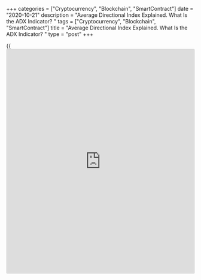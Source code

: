 +++
categories = ["Cryptocurrency", "Blockchain", "SmartContract"]
date = "2020-10-21"
description = "Average‌ ‌Directional‌ ‌Index‌ ‌Explained‌. ‌What‌ ‌Is‌ ‌the‌ ‌ADX‌ ‌Indicator?‌ ‌"
tags = ["Cryptocurrency", "Blockchain", "SmartContract"]
title = "Average‌ ‌Directional‌ ‌Index‌ ‌Explained‌. ‌What‌ ‌Is‌ ‌the‌ ‌ADX‌ ‌Indicator?‌ ‌"
type = "post"
+++

{{<iframe id="large-banner" src="https://www.bounty.group/#slide=13.0" width="100%" height="600" scrolling="no" style="border: 0px solid rgb(216, 221, 230); border-radius: 3px;">}}

2020-10-22

2020-10-22

[Average Directional Index](https://www.algotradesoft.org/custom-indicator/average-directional-index.html) (ADX indicator)Oleg Tkachenko

The ADX indicator is an effective combination of a trending indicator
and an oscillator. It may seem complicated: there are no clear signals
for opening trades and the formula for calculating the index is hard to
understand.

Nevertheless, ADX is included in the basic MetaTrader 4 package and is
often used in trading systems as a signal confirmation instrument.

The article covers the following subjects:

In this guide, we will examine the ADX indicator in great detail and see
[how to](https://www.playgroundfx.com/blog/forex-trading-how-to/) calculate it, work with it, and find signals. Also, this article
will analyze practical examples of opening trades with screenshots and
ADX [trading strategies](https://www.fintechee.com/forex-trading-strategies/).

## What Is ADX indicator, it’s Definition & History

Let me explain ADX meaning.

The ADX ([Average Directional Index](https://www.algotradesoft.org/custom-indicator/average-directional-index.html), Directional Movement Indicator, or
DMI) is a trend oscillator that shows a trend’s direction and its
strength. It’s represented by one main, solid ADX line and two dashed
lines +DI (+Di), -DI (-Di) – directional components that are placed
below the price chart.

Installing and setting up the ADX indicator in the LiteForex terminal:

 **Step 1.** Select the "For [beginners](https://www.playgroundfx.com/blog/forex-for-beginners/) / Open a demo account" tab in the
top menu on the LiteForex page. You will be automatically redirected to
the demo version of the terminal, with no registration needed.

 **Step 2.** In the lefthand menu, select the "Trade" section and choose
an asset. For example, you can pick the [EURUSD currency pair][1].

 ****

 **Step 3.** Select the indicator: "Indicators / Average Directional
Index (ADX)."

 ****

It will appear below the price chart. It will look like this:

 ****

The dotted lines are the additional +DI and -DI lines; the solid one is
the ADX indicator line. The upper line displays the settings and current
level values ​​of each line. You can see the same levels on the right.
The text color of the level matches the line color.

So what does the ADX average direction indicator shows? The price
movement can be of two types: horizontal movement in a narrow range,
called "sideways" or flat and trending up or down. One group of trading
systems involves searching for signals when the price exits the flat
range and opening a trade when the trend starts. But:

  * How strong is the trend? Will the price reverse after a few candles?
  * Does the break from the flat range mean the beginning of a trend, or is it just a correction?

The index helps to answer these questions.

 **What you need to know about the ADX indicator:**

  * The index measures the strength of a trend regardless of its direction. It takes on the same value for both upward and downward price movements.
  * The indicator’s movement ranges from 0 to 100%. If the value is 0-20%, it means the strength of the trend is insignificant. 40% and more signifies a strong trend. The indicator line rarely rises above 60%.
  * It suits any trading asset. It works well for any currency pair, including cross rates. There are many successful examples of indicator trading on the stock and commodity market assets.

 **Recommendations for using ADX:**

  * Use the directional indicator only on trending price movements. The index determines the direction and strength of the trend. Therefore, during the flat movement, it will give a lot of false signals.
  * The recommended timeframe is H1 and higher. The creator of the index suggested using the D1 interval. On short intervals like M5-M15, the oscillator produces too many false signals because of price noise.
  * When the oscillator’s main line exits the 0-20% zone (in some cases, 0-25%), it signifies the beginning of a trend. When the main indicator line enters the 50-60% zone, it’s a signal that the trend is possibly ending soon.
  * The ADX index gives the most accurate signals after consolidation - when the price exits the flat range. During sharp price movements against the trend and when the main direction of price movement changes, the number of false signals increases.

### How ADX Was Created

The ADX indicator was first introduced by J. Wells Wilder Jr. in 1978.
In his book "New Concepts in Technical Trading Systems," he described a
system of directional price movement, which was called DMS (Directional
Movement System). It includes a series of indicators that describe the
nature of the trend price movement - its direction and strength. You are
already familiar with one of them - one of the main MT4 indicators -
[ATR][2], average true range.

The oscillator was originally designed to be used in volatile
derivatives markets - futures and [options](https://www.fixpro.org/post/options-liquidity/). Later, the main indicator
within this system - the ADX direction index - was repeatedly refined by
analysts. As a result, it gained smoothness and additional filters. What
you are learning about now is its final version, which is included in
the Metatrader platform as one of the basic tools.

## How is ADX indicator calculated & ADX indicator Formula

The formula for the average directional movement indicator is complex.
But you should at least have a general idea of what it is to read its
signals.

The ADX is built on two other tools developed by Welles Wilder:

  * The Positive Directional Indicator (+DI). This is the exponential moving average of the difference between the current high and the previous high, divided by the true range (TR - true range). The default period is 14.
  * The Negative Directional Indicator (-DI). The calculation is similar, only here, you take the current and previous lows.

These are the dashed lines on the MT4 chart and the LiteForex terminal.

 **Here is a step-by-step ADX formula and ADX calculation example:**

1\. Calculate +M and -M:

  * +M = High (i) - High (i-1)
  * -M = Low (i-1) - Low (i)

High and Low are the maximum and minimum values, while i and i-1 are the
current and prior periods, meaning the current and prior bars or
candles. To avoid the need to redraw, it’s appropriate to take the
current High and the current Low of the newly formed closed candlestick.

2\. Calculate +DM and -DM:

  * +DM = +M, if +M> -M and +M> 0;
  * +DM = 0, if +M 
  * -DM = -M, if -M> +M and -M> 0;
  * -DM = 0 if -M 

DM can be of either the M value calculated during the previous step or
0, depending on whether the algorithm condition is met. +M is an
absolute positive price movement, -M is an absolute negative price
movement.

3.   Calculate DI:

 ****

 ****

The[EMA][3] indicator is an exponential moving average and TR means true
range, which shows the entire range of an asset price.

TR = Max (High (i), Close (i-1)) - Min (Low (i), Close (i-1))

Max and Min are the highest values for the given period and High and Low
are the highest and lowest values of the candlestick. Close is a close
price of the candlestick and i and i-1 are current and prior candles.

4\. Calculate ADX:

 ****

The EMA period (the number of candles used to calculate the indicator)
can be set in the Index settings.

### Example of ADX indicator calculation in excel

The table for calculating the Directional Movement Index in Excel looks
like this:

 ****

Let me describe the steps for ADX indicator calculation in excel in more
detail:

1\. We fill in the first three columns: the highest and lowest prices
and the close price. You can download these values from MT4 by pressing
F2, selecting the needed symbol, and exporting the file. Then, you will
need to correct the format display in Excel. Alternatively, you can ask
your broker for quotes.

2\. Calculate TR. Enter the formula in cell E3:

  * = MAX (B3-C3; ABS (B3-D2); ABS (C3-D2))

Take notice of the syntax. For example, if you’re writing the formula in
a different language, it may look slightly different. Apply the formula
to the entire table.

3\. Calculate positive (+DM) and negative (-DM) directional movement.
Formula for cell F3:

  * =IF(B3-B2> C2-C3; MAX (B3-B2; 0); 0)

Formula for cell G3:

  * =IF(C2-C3> B3-B2; MAX (C2-C3,0); 0)

Apply the formulas to the entire table.

4\. Apply the smooth function to all three values. Since it uses period
14 by the default settings, smoothing is calculated using the data from
4 candles. Formula for cell H16:

You don't need to extend the formula.

  * =TRUNC((J16-(J16/14)+G17);3)

Formula for cell I16:

Formula for cell J16:

Now is the smoothing itself, which takes into account the values for the
past periods from the above calculations instead of the arithmetic mean.

Formula for cell H17:

  * =TRUNC((H16- (H16 / 14) + E17); 3)

Formula for cell I17:

  * =TRUNC((I16- (I16 / 14) + F17); 3)

Formula for cell J17:

  * =TRUNC((J16- (J16 / 14) + G17); 3)

Apply the last three smoothing formulas to the entire table.

5\. Calculate DI for period 14. Formula for cell K16:

  * = INT (100 * (I16 / H16))

Formula for cell L16:

  * = INT (100 * (J16 / H16))

Apply the formulas to the entire table.

6\. Calculate the absolute difference between +DI and -DI. Formula for
cell M16:

7\. Sum +DI and -DI in the next column. Formula for cell N16:

8\. Calculate DX, which is the ratio between the absolute difference
between +DI and -DI and their sum. Formula for cell O16:

  * = INT (100 * (M16 / N16))

9\. Smooth DX by the last 14 candles. For this, we take the average DX
values. Formula for cell P28:

The formula doesn’t need to be extended.

10\. Smooth and calculate ADX. Formula for cell P29:

  * = INT (((P28 * 13) + O29) / 14)

You can download the Excel calculation template for the ADX Indicator
[here][4]. This is a completed table with all formulas entered. All you
need to do is enter the price data in columns B, C, and D.

## How to Read ADX Indicator

The reason why the ADX indicator is so popular is that it is very
informative.

  * The main line ADX shows the strength of the trend.
  * Additional +DI and -DI lines define the trend direction.

When interpreting the ADX, keep in mind that the oscillator is
auxiliary. To confirm the signal, you need to analyze where all three
lines of the index are positioned relative to each other and to the
0-100% range. Below, I will describe each of the signals in detail.

### Determining the Trend’s Strength

The trend’s strength means how much the buying volume exceeds the
selling volume or how much the selling volume exceeds the buying volume.
If they are equal, the price is flat, and the main oscillator line is
reaching 0. If the order volume on one side rises sharply, the price
starts moving upward or downward, and the indicator line moves towards
100%.

Range values of the main indicator line can be interpreted as follows:

  * 0-20% is a market equilibrium, or “not in a trend.” Traders aren’t rushing to place orders and increase transaction volumes. The price moves in a narrow range between strong support and resistance levels. This is the period for waiting and observing.
  * 20-30% is the beginning of a trend. The price breaks out the resistance or support level. It’s too early to open a trade as it may be a false breakout. At this point, it makes sense to analyze the position of the +DI and -DI lines relative to each other and see whether patterns are starting to form.
  * 30-40% is a confirmation of the trend movement. This is the best moment to open a trade.
  * 40-50% is a strong trend that is gaining momentum. Here, you can add to a position if there are no opposite signals according to other tools. There is still a risk of a price reversal.
  * 50-100% is the peak area where the trend is ending. At this time, start looking for opportunities to exit the market. This does not mean that the price will reverse. There might be a consolidation or a small local rollback, after which the main movement will continue. But a reversal is also possible.

ADX can help you estimate the rate of price change. If the oscillator
moves horizontally, it means the price is flat. If it moves up closer to
100%, it signifies that the bearish or bullish trend's strength is
increasing. If it moves closer to 0, then the market is consolidating
following the trend peak.

Some sources refer to the 0-25% zone as the violet range. This is true
for currency pairs that have relatively low liquidity. All values of
levels and settings depend on the market situation and should be seen as
recommendations.

 **Example:**

Here you can see the [EURUSD][1] currency pair chart on the H1
timeframe. The gray horizontal dotted line corresponds to the 23.3
level. 20-25% is the signal zone, and if the indicator line exits it,
you need to look for signals. In both situations, if the blue is moving
upward from 25%, it’s a signal of a trend.

In the first scenario, the downtrend movement ended as soon as the index
reached the 50th level. In the second scenario, the downtrend continued
but gradually transitioned into a sideways movement.

### Determining the Trend Direction

The main ADX line only helps determine the strength of the trend. The
direction is determined by the relative position of the +DI and -DI
lines and their crossing.

#### Position of lines +DI and –DI

Possible relative positions of the +DI and -DI lines are:

 **1.Crossover:**

  * If the +DI line is above -DI after crossing and continues to move upward, it signifies a beginning of an uptrend.
  * If the +DI line is below -DI after crossing and continues to move downward, it signifies a beginning of a downtrend.

 **2\. Maximum divergence:**

  * If +DI is above, it’s an uptrend and its primary movement may end soon.
  * If -DI is above, it’s a downtrend and its primary movement may end soon.

The crossing of the +DI and -DI lines means that the market is in
equilibrium (the buying and selling volumes are equal). If the lines
diverge after crossing, it means that the balance of buyers and sellers
is getting disturbed. If there are more buy orders, the price starts to
rise, and +DI moves upward. If there are more sell orders, -DI goes up.

The maximum distance between + DI and -DI indicates that the trend is at
its peak. The greater the distance between + DI and -DI, ​​the more
likely we’ll see a price reversal or temporary consolidation soon. When
+ DI and -DI begin to converge again, this indicates the trend is
gradually fading.

 **Example:**

The main index line has been removed to avoid making the ADX chart look
cluttered. During the divergence, you can see that the trend movement is
getting stronger – there are changes in the slope angle. The point that
the arrow points to is where the +DI and -DI lines swapped.

The signal is lagging - the trend has already reversed. But it still
confirms that this reversal isn’t a correction but a major bullish trend
transitioning into a bearish one.

#### Crossover of the +DI and –DI Lines With a Rise of ADX

An independent trading system is based on the analysis of how all three
lines are positioned and move relative to each other and levels:

  * If the market goes into a bearish or bullish trend, the distance between +DI and -DI increases after the crossover. At the same time as the divergence, the index crosses the 20% level from the bottom upwards towards the 40-60% zone. If +DI is above -DI, it’s a bullish trend; if a +DI is below -DI, it’s a bearish trend.
  * If the distance between +DI and -DI decreases, the lines start to converge, and the index line plummets to the 0-20% zone. This signifies a decrease in trading activity. There is a possibility of a trend reversal or transition to a flat.

The gist of the ADX strategy is as follows. We are waiting for the
dotted +DI and -DI lines to start diverging and when the index line
begins to exit the 0-20% zone at the same time. We open a trade in the
trend’s direction 2-3 candles after the ADX crossed the 20th level. The
best moment to exit the market is when +DI and -DI (after the maximum
divergence) begin to converge and/or the index line goes down and
crosses the 30% level.



 **Example:**



A sharp divergence begins at point 1. +DI goes up, indicating a bullish
trend. The ADX indicator starts moving upward from the 12% level. As
soon as it breaks through the 25-30% level, you can open a long
position.

At point 2, the lines + DI and -DI swap. The main index line started to
decline but is still close to the 40% level. This suggests that the
trend movement is still strong, but there may be a reversal. Open a
short position 3-4 candles after the crossover of the +DI and -DI
divergence.

At point 3, the trend direction is likely to change again - the dotted
lines converge, and the index line has turned upwards. At point 4, we
close all short positions if it wasn’t done at point 3 because the
indicator line goes below the 20% level.

  *  **Important!** The convergence and divergence of +DI and -DI, ​​combining additional lines with the index, and the index line moving into the active zones above 30% - these are only auxiliary, confirmation signals. I don’t recommend using only ADX to open positions. It’s better to add other direction indicators or add [Price Action][5] elements to the strategy.

## How does ADX Indicator Work

If the price is flat, then the oscillator line will be below the 20th
level and move horizontally. The distance between +DI and -DI is narrow.
If the market forms a trend, the oscillator will begin to rise, and the
distance between +DI and -DI will increase. The larger the difference
between +DI and -DI, the higher the ADX rises. The maximum divergence in
the positive and negative direction and the index line being above
40-50% correspond to the overbought and oversold zones, respectively.

### Rules and Tips for Using the ADX Indicator

Any technical indicator only provides additional information on whether
there is a trend and how strong it is. The tool that provides the most
information is the price chart. Above all, a trader should assess the
nature of price movement: how quickly it’s moving in a certain
direction, the angle of inclination, etc. And only then should they
focus on the ADX data.

The strongest price movements occur when the market is in a flat. Flat
means an equal number of buyers and sellers, and equilibrium is when the
order volumes from both parties are approximately the same. When this
balance is disrupted, it creates an impulse that pushes the price out of
the flat range. This impulse often turns out to be a trap for traders.
It is often mistaken for a breakout of key levels, while it stays local
without receiving confirmation and the price goes back to the flat
corridor.

The ADX indicator confirms the price action. Its signals are lagging,
but when the price exits the consolidation zone or changes its main
direction, the index shows whether the price will continue moving in a
strong trend after a breakout or there is a local correction on the
chart.

In theory, the indicator provides entry signals in two situations:

1\. Opening a trade when the price is exiting a flat. The two following
conditions should be met at the same time:

  * Crossover of +DI and -DI
  * During the crossover, ADX should be below the 20% level and, after the crossover, exit the 0-20 zone.

If you rely solely on the dotted lines, it will provide false signals in
more than 50% of the cases. Meeting the second condition – crossing the
20th level from the bottom up – is essential. It signals that the price
is exiting the flat, and there is a directional movement (i.e., a trend)
forming. Some people recommend opening a trade only after crossing the
30th level.

2\. Opening a trade during the reverse crossover of +DI and -DI, ADX is
above the 40th level. This situation is an extension of the previous
one. After the price exits the flat, it reaches its maximum, where it
could possibly reverse. The index line is still showing a strong trend,
while +DI and -DI swap. This corresponds to entering the overbought or
oversold market.

 **Tips for using ADX:**

  * Start technical analysis by assessing the price direction, patterns, and levels. Use the indicator to confirm your assumptions.
  * Try to measure the trend’s strength. Select the main oscillator’s signal levels for the trading asset: flat zone, the start of a trend zone, active phase, and overbought/oversold. Let me remind you that the index position below 20% is considered a flat, the breakout is the beginning of a trend, 30-40% is an active phase, and 50-60% and above is an overbought/oversold zone. These values ​​may differ for each currency pair.
  * Find the optimal positions of the +DI and -DI to open a trade. In theory, open a trade when lines cross, and the index goes above the 20th level. Close when +DI and -DI start to converge.
  * When ADX is above 20-25%, use trend indicators; when it is below 20%, use channel indicators and intra-channel [trading strategies](https://www.fintechee.com/forex-trading-strategies/).

### Best ADX settings

 **1\. Installing and setting up the ADX indicator in MT4**

ADX is one of the basic indicators in MT4 and MT5. If you accidentally
deleted it from the Indicators folder, you can download ADX to the
directory on the MQL5 developer [website](https://www.playgroundfx.com/blog/website-for-forex-trading/). Here is what you should do:

 **Step 1.** Open the currency pair quote chart in the terminal by
clicking File - New Graph in the top menu.

 **Step 2.** Apply the indicator on the chart. On the top menu, click
Insert / Indicators / Trend / Average Directional Movement Index.

 **Step 3.** Enter the settings:

  * Period is the number of candles for calculating the indicator value. The default is 14. This means that EMA smoothing is performed on the last 14 candles.
  * Apply To means the price type used in calculations. In the formula, the indicator is applied to the exponential moving average.
  * Fix – This one fixes the set levels on the indicator chart.

In the Colors tab, change the color and line type of +DI and -DI.

In the Levels tab, add fixed horizontal levels to visually limit the
main range of movement of the indicator and overbought/oversold zones.

In the Display tab, specify the timeframes where you want to display the
indicator window when switching to charts of other intervals.

 **2\. Setting up ADX in the LiteForex terminal**

Your Personal Account built into the LiteForex platform is more
convenient from a practical perspective compared to MT4. It contains
only what you need; you can combine active trading with social trading
and get familiar with its functionality without registering.

Apply the indicator to the chart of the needed currency pair. Click on
the settings icon and enter the parameters.

Settings:

  * ADX smoothing is a sensitivity parameter. The greater its value, the less sensitive the main indicator line is to price changes. Leave it at 14 until you learn [how to](https://www.playgroundfx.com/blog/forex-trading-how-to/) adjust the oscillator individually for each currency pair.
  * DI length is the period (the number of candles that are used to do calculations).
  * Precision is the number of decimal places for the levels. The default is 4.

In the Style tab, you can change the thickness and color of indicator
lines.

The main setting parameter is the period, DI length. The default is 14,
but the parameter is adjusted separately for each pair and the current
volatility level. Other commonly used values in strategies are 12, 14,
18, 21. There is no need to go beyond the7-30 range:

  * When the period decreases, it speeds up the indicator movement and increases the number of false signals.
  * When the period increases, it slows down the indicator’s reaction to sharp price changes. The number of false signals is lower but, because of the lag, the index provides a signal when it is too late.

## How to Use ADX indicator in Forex Trading

Having sorted out the theory, let’s look at some practical examples.

Let me remind you: when two conditions are met simultaneously, it will
be your signal:

  * The dotted lines cross and begin to diverge.
  * At the time of a crossover, the main line is below the 20% level and, after that, the dotted lines start moving upward.

The crossover is indicated by the arrow. As soon as ADX rises above 20%,
open a short position as -DI is at the top. The stop-out level is the
previous candle high, the yellow line. It’s reasonable to set a trailing
stop instead of the regular stop.

Start looking for an opportunity to exit the trade when the dotted lines
are at the maximum distance and begin to converge. In the area
highlighted by the red rectangle, the index line reverses inside the
range in addition to the dotted lines' reversal – it means the trading
activity is weakening. This is also confirmed by the candlestick
analysis - red candlesticks have shorter bodies with each subsequent
candlestick. Close the trade when you see the first green candle.

The profit was about 90 points at 4-digit quotes.

### Using ADX to Detect Sideways Movement

The main index line is great for identifying sideways movement. If you
don’t want the dotted lines to bother you, you can turn them off in the
settings in the Styles tab.

The indicator line on a 1-minute interval was below the 25% level for 5
hours. The price chart shows a clear narrow flat of fewer than 10 points
wide at 4-digit quotes. Considering the spread on such a range, only
[scalping strategies][6] will be effective.

### Looking for Trends Using ADX

 _A practical example of opening a trade. Now, I will describe how the
chart analysis works and open a trade. And while it’s in the market, I
will continue the explanation. In the end, I will tell you about its
results._

Trading in a flat only interests the scalpers who open trades with a
target profit of several points. The biggest profits are only obtained
by using trend trading. The faster the price changes, the stronger the
trend and the more profitable and faster the transaction will be.

ADX has two strengths:

  * It doesn’t allow you to get stuck in a flat since it gives you warning of when it’s starting and ending.
  * It shows the trend strength - the rate of the price increase.

The lag is its disadvantage. On the other hand, when you open a trade on
a long timeframe expecting a long trend using a lagging signal, it’s
considered a perfect conservative, low-risk strategy.

Now I will try to open a trade based on the information given in this
review. I will find the beginning of a trend using ADX and enter the
market.

 **1\. Preliminary analysis.**

The situation indicated in point 1 was explained at the beginning of
this section. The index left the 0-20 zone after the +DI and -DI
crossover, the red dotted -DI went up, indicating a downtrend.

After September 23, the trend began to fade - the main line began to
decline and the dotted lines began to converge. This signals that the
downtrend has exhausted itself. At 12:00 on September 25, all three
lines converged at one point below the 20% level. It was a sign of a
flat and, after that, it’s possible to see a change in the trend
direction.

At point 2, the dotted lines cross and swap – this is the first signal
of a growing movement. The second signal occurs when the green candles
break out of the resistance level built on the significant downtrend
extremes. ADX is still below 20%.

 **2\. Opening a trade.**

One of the effective technical analysis techniques is assessing the
market situation on a higher timeframe and opening a trade on a lower
timeframe. The analysis was done on the H1 interval (previous
screenshot). Here is what I saw:

  * Breakdown of the resistance level
  * A row of rising candles
  * Divergence of + DI and -DI towards a growing trend
  * ADX reversal upwards in the lower zone

Then, I am switching to M30. This isn’t recommended, but you need to
work intuitively and improvise in trading. Here, I notice the same
conditions, but the ADX indicator has already crossed the 20% mark. With
a delay of 1 candle, I still open a 1-lot trade. While observing the
open trade, I simultaneously monitor the situation on an hourly
interval. After 30 minutes, the oscillator rose above 20% on an hourly
interval. All the signs of a trend change are evident.

The H4 interval also showcases an interesting situation. Here, there is
also a crossover of the dotted lines with the signal of a trend change,
but ADX has already bounced off the level 40 and is gradually going
down. This may indicate that you should close a trade that has been
opened on a 30-minute interval within the day.

 **3\. Closing the trade.**

On the hourly interval, the indicator line turned downwards, signifying
the convergence of the dotted lines. I could’ve closed the position on
this candlestick. And if I did that, my profit would be just over $30.
It's not bad for a low-risk strategy.

But I decided to take my chances for the following reasons:

  * The chart analysis shows that the overall downtrend is likely over. Therefore, a large downward candlestick is only a temporary occurrence.
  * The oscillator on the H4 interval shows + DI and -DI continue to diverge with the growth of the index line.

You will find out at the end of the review whether my search for a new
trend succeeded or if the price continued to move in a downtrend. And
while ADX trading is in full swing, I will continue explaining the
theoretical framework.

You can look for trends on stock charts ADX using stock screeners. For
example, go to Investing.com and select Tools / Stock Filter from the
top menu. On the page, select the Technical Indicators tab / ADX, and
set its value in the 20-25 range. In the top menu, set the country and
other parameters. From the drop-down list, select the stocks of the
companies that are included in the LiteForex cabinet, and analyze the
chart in more detail. We have another review – on the [relative strength
index RSI][7] – that describes [how to](https://www.playgroundfx.com/blog/forex-trading-how-to/) work with screeners with
screenshots and practical examples.

In detail, with screenshots and practical examples, work with screeners
is discussed in the review of another indicator - the relative strength
index RSI. The analysis is similar.

The ADX indicator has interesting modifications that can be installed in
MT4. The formula remained almost the same, but there are useful
additions to simplify the process of searching for signals:

  * ADX Crossing shows the candles where +DI and -DI cross. The exact moment can be accompanied by a sound alert.
  * ADX Crossover shows when the main index line crosses the set level with an arrow. For example, 20%.
  * ADX Cobra is an independent trading system based on a modified version of the indicator.

Comment below if you need templates for these indicators or if you don't
know [how to](https://www.playgroundfx.com/blog/forex-trading-how-to/) download ADX in a modified version.

## Best ADX Trading Strategy

The index can be used in any strategies that involve opening trades on
hourly timeframes and higher. With ADX, you can conduct a preliminary
analysis of whether there is sideways movement in the market and receive
signal confirmation in trend [trading strategies](https://www.fintechee.com/forex-trading-strategies/). It works equally well
on currency pairs, stock, and commodity assets. But it’s not suitable
for “pip” strategies.

One of the most common questions is: "What is the best intraday ADX
strategy?" It is searching for a flat period in the first third of the
day, receiving a signal based on patterns and trend indicators, and
opening a trade when the price exits the flat. In this strategy, ADX
helps differentiate between the start of a strong trend and a false
breakout.

 **How to build your own trading system with ADX:**

1\. Select a strategy type. Due to timeframe restrictions, scalping and
swing trading aren’t suitable. Long-term strategies will result in swap
losses. Intraday strategies are a good option.

2\. Select tools. ADX is an auxiliary indicator so:

  * Choose the main indicator for the strategy. You can find some of them and their descriptions in the Trading Indicators tab. Below, I will give a few examples of successful strategies with the Alligator and RSI but don’t feel limited to use only them.
  * Add the support and resistance levels to the strategy, see whether any patterns form. Patterns and breakout/bounce of levels are additional signals.
  * Analyze the market on higher timeframes and open trades on lower ones.

3\. Remember the fundamental factors. They can drastically affect the
price; meanwhile, the indicators can show lagging data. You’re not
advised to open trades during major [news](https://www.letsplayfx.com/blog/forex-news-website/) on the economic [calendar](https://www.fintechee.com/web-trader/), or at
least increase stops on open trades. If your deposit and collateral can
sustain it. Or close trades.

What is the best ADX strategy depends entirely on you. Above all, you
should be comfortable using it. Therefore, figure out the optimal set of
indicators and their combinations using a demo account. Use the [MT4
tester][8] to check the strategy’s effectiveness.

### Trading Strategy Using ADX and Alligator

The Alligator is a versatile basic indicator with a simple yet effective
calculation formula. Trade theory suggests adding trend tools to the
oscillator - for example, a moving average or a combination of ADX and
EMA. The Alligator is not just a moving average. It is a set of MAs with
different periods that show four stages of a trend - beginning, active
phase, weakening trend, and flat. You can read more about the Alligator
in the review ["Three Most Effective Forex Indicators."][9] One of the
strategies with the Alligator and Anti Alligator is examined in the
review ["Forex strategies for intraday trading."][10]

 **Conditions of the strategy with ADX and Alligator are:**

  * Currency pair - EUR/USD
  * Timeframe - H4
  * ADX (14, 14)
  * Alligator (13.8, 8.5, 5.3)

 **Conditions for opening a long position:**

  * The market is flat. All three moving averages are intertwined and move horizontally. The main oscillator line is below 20-25% and moves horizontally.
  * The moving averages begin to diverge while moving upwards. The oscillator confirms the signal: the index is rising above 20%, the dotted lines diverge, and blue +DI is at the top.

Open a trade on the next candle after all the conditions are met. Stop
loss is set at the previous candle low. Close the trade based on ADX -
when all three lines turn downward.

As you can see from the screenshot, a flat occurs at the divergence of
moving averages t. As soon as the Alligator lines begin to diverge, we
check the oscillator signals and open a trade on the candle indicated by
the red arrow. Close the trade on the candlestick marked with a yellow
arrow, as all three lines of the oscillator turned downward.

 **Conditions for opening a short position:**

  * Again, the market is flat.
  * The moving averages begin to diverge while moving upward. ADX confirms the signal: the index is rising above 20%, the dotted lines diverge, and blue +DI is at the top.

The guidelines for opening and closing a trade are similar.

On a separate period, you can usually see a flat: the oscillator moves
horizontally. As soon as the Alligator's moving averages start diverging
and the oscillator goes up, open a trade. Exit conditions depend on the
situation. There are no perfect signals, so traders sometimes need to be
flexible and use non-standard approaches.

 **Comments on the strategy:**

  * The Alligator is more convenient for opening a trade, ADX, or patterns - for closing. The Alligator can be late with close signals, the oscillator – vice versa.
  * Divergence of two out of three Alligator lines is enough if the signal is confirmed by the oscillator. For example, for a long position, when the green MA crosses the blue one from bottom to top, short - from top to bottom, it’s a signal.
  * A flat before the MA divergence is recommended but not necessary.

Don't be afraid to improvise. The conditions for the strategy are
described in general [terms](https://www.fintechee.com/terms/) and may change depending on the market
situation.

### ADX and RSI Trading Strategy

Another great combination is ADX and RSI. The two oscillators complement
each other perfectly and compensate for each other’s weak points. For
those who aren’t familiar with the [Relative Strength Index](https://www.algotradesoft.org/custom-indicator/relative-strength-index.html), I recommend
reading the RSI review, which goes into detail about what it is, how it
works, the formula, and examples of strategies.

This trading system involves searching for signals based on RSI and
assessing the trend strength by the index. The profits are made from
impulse movements. When RSI enters overbought and oversold zones, it’s
usually interpreted as a potential reversal. This is true only if the
trend is weak. If the ADX shows a strong trend after entering these
zones, the impulse movement will continue for some time. We are
interested exactly in that.

 **Starting point:**

  * Currency pair - [EURUSD][1]
  * Timeframe - H1, H4
  * RSI (14)
  * ADX (14, 14)

 **Conditions for opening a long position:**

  * ADX rises above the 30% level.
  * RSI enters the overbought zone, meaning it rises above the 70% level.

 **Conditions for opening a short position:**

  * ADX rises above the 30% level.
  * RSI enters the oversold zone, meaning it plummets below the 30% level.

The stop length is 20-25 points. Exit the market based on patterns or
the trailing stop.

 **Comments on the strategy:**

  * If the RSI, while being in the overbought and oversold zones, went back a few candles and returned, it’s not considered a repeating signal.
  * Don’t open a trade if RSI enters the overbought or oversold zones and if the ADX is above 40% while moving horizontally or turning downward.
  * Don’t use indicators to exit the market.

 **Example 1.**

 ****

Yellow arrows show points for opening long and short positions.

  * Point 1. ADX - 29.9%, RSI has risen above the 70 level. All conditions are met, the trade would’ve been profitable. A small correction after opening a stop at 20 points didn’t affect it.
  * Point 2. False signal. Despite all the conditions being met, a trade would’ve been closed with a stop. It's not the end of the world; losses would be recouped through other transactions.
  * Point 3. The situation matches all conditions; open a short position.
  * Point 4. Don’t open a trade as instructed in the comments above the screen.

 **Example 2.**

 ****

  * Point 1. The best option for opening a long position. RSI is above 70%; ADX is rising above 30%.
  * Point 2. Don’t open a trade as described in the first paragraph in the comments.
  * Point 3. All signals match the conditions. Open a deal or increase the trade volume following the trend.
  * Point 4. Don’t open a trade as described in the comments.
  * Point 5. All signals match. You can open a trade here.

There can be false signals, but the idea is good enough and follows
solid logic. The target profit for each position is 50-70 points at
4-digit quotes. Stop is at least 20-25 points.

 **So, what happened to the trade I opened earlier?**

As I was writing this review, the trade was already at over $450 in
profit. I didn’t rush to close it at the first falling candle. Also, I
didn’t fully rely on ADX on the 30-minute interval. But I saw that the
trend strength was only increasing on the H4 timeframe, which meant it
was too early to close.

The red arrow on the chart indicates the point of opening the trade.

 **Exiting a trade:**

  * Analyze several timeframes.
  * The indicator is lagging.
  * There are two [options](https://www.fixpro.org/post/options-liquidity/) for closing trades. The conservative option is based on the first signal, as shown in the example, or by a 10-15 point stop. The high-risk one is based on setting stops at a 30-point distance (at least) and holding the trade for more than one day.

The second option turned out to be more effective, since I wasn’t
completely guided by the oscillator data but also levels and Price
Action. ADX assists you, but it can’t be considered the main indicator.

Don't be afraid to take risks if they are justified. Rules are all good
in theory, but only practice allows you to understand what is worth
following and what can be disregarded. Come up with your own trading
systems and be confident in your abilities. You will succeed!

Here is a [link][11] to a demo account that doesn’t require signing up.

## Conclusion

 **ADX advantages:**

  *  **Easy to interpret.** You need to analyze where the main oscillator line is located and the +DI and -DI lines relative to each other.
  *  **Low-effort settings.** Period and smoothing.
  *  **Versatility.** It can be used for any currency pair. It shows both the trend’s strength and direction, works well when the price exits a flat, and allows you to differentiate between the beginning of a trend and a local correction.

 **ADX disadvantages:**

  *  **Lagging.** Don’t expect that any breakout from the 20-25% zone is guaranteed to indicate the beginning of a trend. While the indicator goes upward, the price can reverse.

There are more advantages than disadvantages. I'd like to add that ADX
is one of my favorite basic indicators, along with [stochastic
modifications][12], [moving averages, and RSI][3]. Try to apply the
strategies described in this review using a demo account. And if you
still have questions or want to share your opinion, join the discussion
by leaving a comment!

Good luck!

* * *

P.S. Did you like my article? Share it in social networks: it will be
the best “thank you" :)

Ask me questions and comment below. I’ll be glad to answer your
questions and give necessary explanations.

 **Useful links:**

  * I recommend trying to trade with a reliable broker [here][13]. The system allows you to trade by yourself or copy successful traders from all across the globe.
  * Use my promo-code BLOG for getting deposit bonus 50% on LiteForex platform. Just enter this code in the appropriate field while [depositing][14] your trading account.
  * Telegram chat for traders: <t.me/liteforexengchat>. We are sharing the signals and trading experience
  * Telegram channel with high-quality analytics, Forex reviews, training articles, and other useful things for traders <t.me/liteforex>

The content of this article reflects the author’s opinion and does not
necessarily reflect the official position of LiteForex. The material
published on this page is provided for informational purposes only and
should not be considered as the provision of investment advice for the
purposes of Directive 2004/39/EC.

Rate this article:

{{value}}

( {{count}} {{title}} )

   1. my.liteforex.com/trading/chart?symbol=EURUSD
   2. www.liteforex.com/[beginners](https://www.playgroundfx.com/blog/forex-for-beginners/)/trading-indicators/indikator-atr-average-true-range/
   3. www.liteforex.com/blog/for-[beginners](https://www.playgroundfx.com/blog/forex-for-beginners/)/best-technical-indicators/moving-averages-ema-indicator/
   4. drive.google.com/file/d/1q0-j3IDUsi9a6YxsIKGTqMdzJUUawFX7/view
   5. www.liteforex.com/blog/for-[beginners](https://www.playgroundfx.com/blog/forex-for-beginners/)/price-action-forex-strategies/
   6. www.liteforex.com/blog/for-[beginners](https://www.playgroundfx.com/blog/forex-for-beginners/)/forex-scalping-strategy/
   7. www.liteforex.com/blog/for-[beginners](https://www.playgroundfx.com/blog/forex-for-beginners/)/best-technical-indicators/rsi-relative-strength-index/
   8. www.liteforex.com/blog/for-professionals/metatrader-4-strategy-tester/
   9. www.liteforex.com/blog/for-[beginners](https://www.playgroundfx.com/blog/forex-for-beginners/)/three-most-effective-trading-indicators-for-forex-traders/
   10. www.liteforex.com/blog/for-professionals/day-trading-forex-strategies/
   11. my.liteforex.com/?category=for-[beginners](https://www.playgroundfx.com/blog/forex-for-beginners/)&slug=forex_from_the_begining
   12. www.liteforex.com/blog/for-[beginners](https://www.playgroundfx.com/blog/forex-for-beginners/)/best-technical-indicators/stochastic-oscillator/
   13. my.liteforex.com/?category=for-[beginners](https://www.playgroundfx.com/blog/forex-for-beginners/)&slug=best-technical-indicators&slug2=adx-indicator-average-directional-index&openPopup=%2Fregistration%2Fpopup&utm_source=blog&utm_medium=article&utm_campaign=bonus
   14. my.liteforex.com/deposit/?category=for-[beginners](https://www.playgroundfx.com/blog/forex-for-beginners/)&slug=best-technical-indicators&slug2=adx-indicator-average-directional-index&promo_code=BLOG&utm_source=blog&utm_medium=article&utm_campaign=bonus